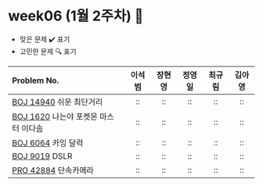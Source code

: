 
# week06 (1월 2주차) :pencil:

- 맞은 문제 :heavy_check_mark: 표기
- 고민한 문제 :mag: 표기


|Problem No.|이석범|장현영|정영일|최규림|김아영|
| :------------------------------------------------------------------------------------------- | :----------------: | :----------------: | :----------------: | :----------------: | :----------------: |
| [BOJ 14940](https://www.acmicpc.net/problem/14940) 쉬운 최단거리                     | :: | :: | :: | :: | :: |
| [BOJ 1620](https://www.acmicpc.net/problem/1620) 나는야 포켓몬 마스터 이다솜                             | :: | :: | :: | :: | :: |
| [BOJ 6064](https://www.acmicpc.net/problem/6064) 카잉 달력 |       ::        |       ::        |       ::        |       ::        |       ::        |
| [BOJ 9019](https://www.acmicpc.net/problem/9019) DSLR                                  |       ::        |  ::         | :: | :: |       ::        |
| [PRO 42884](https://school.programmers.co.kr/learn/courses/30/lessons/42884) 단속카메라     | :: | :: | :: | :: | :: |

